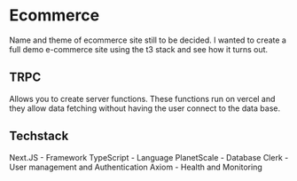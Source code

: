 # Ecommerce

Name and theme of ecommerce site still to be decided. I wanted to create a full demo e-commerce site using the t3 stack and see how it turns out.

## TRPC
Allows you to create server functions. These functions run on vercel and they allow data fetching without having the user connect to the data base.

## Techstack

Next.JS - Framework
TypeScript - Language
PlanetScale - Database
Clerk - User management and Authentication
Axiom - Health and Monitoring
